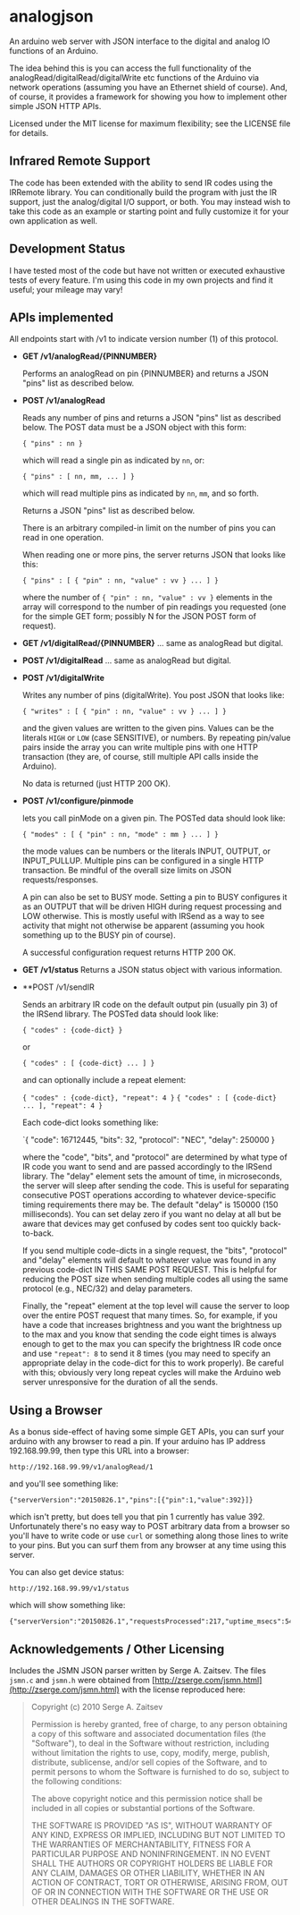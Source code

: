 # analogjson

An arduino web server with JSON interface to the digital and analog IO functions of an Arduino.

The idea behind this is you can access the full functionality of the analogRead/digitalRead/digitalWrite etc functions of the Arduino via network operations (assuming you have an Ethernet shield of course). And, of course, it provides a framework for showing you how to implement other simple JSON HTTP APIs.

Licensed under the MIT license for maximum flexibility; see the LICENSE file for details.

## Infrared Remote Support

The code has been extended with the ability to send IR codes using the IRRemote library. You can conditionally build the program with just the IR support, just the analog/digital I/O support, or both. You may instead wish to take this code as an example or starting point and fully customize it for your own application as well.

## Development Status
I have tested most of the code but have not written or executed exhaustive tests of every feature. I'm using this code in my own projects and find it useful; your mileage may vary!

## APIs implemented

All endpoints start with /v1 to indicate version number (1) of this protocol.

* **GET /v1/analogRead/{PINNUMBER}**

    Performs an analogRead on pin {PINNUMBER} and returns a JSON "pins" list as described below.

* **POST /v1/analogRead**

    Reads any number of pins and returns a JSON "pins" list as described below. The POST data must be a JSON object with this form:

    `{ "pins" : nn }`

    which will read a single pin as indicated by `nn`, or:

    `{ "pins" : [ nn, mm, ... ] }`

    which will read multiple pins as indicated by `nn`, `mm`, and so forth.

    Returns a JSON "pins" list as described below.

    There is an arbitrary compiled-in limit on the number of pins you can read in one operation.

    When reading one or more pins, the server returns JSON that looks like this:

    `{ "pins" : [ { "pin" : nn, "value" : vv } ... ] }`

    where the number of `{ "pin" : nn, "value" : vv }` elements in the array will correspond to the number of pin readings you requested (one for the simple GET form; possibly N for the JSON POST form of request).


* **GET /v1/digitalRead/{PINNUMBER}** ... same as analogRead but digital.

* **POST /v1/digitalRead** ... same as analogRead but digital.

* **POST /v1/digitalWrite**

    Writes any number of pins (digitalWrite). You post JSON that looks like:

    `{ "writes" : [ { "pin" : nn, "value" : vv } ... ] }`

    and the given values are written to the given pins. Values can be the literals `HIGH` or `LOW` (case SENSITIVE), or numbers. By repeating pin/value pairs inside the array you can write multiple pins with one HTTP transaction (they are, of course, still multiple API calls inside the Arduino).

    No data is returned (just HTTP 200 OK).

* **POST /v1/configure/pinmode**

    lets you call pinMode on a given pin. The POSTed data should look like:

    `{ "modes" : [ { "pin" : nn, "mode" : mm } ... ] }`

    the mode values can be numbers or the literals INPUT, OUTPUT, or INPUT_PULLUP. Multiple pins can be configured in a single HTTP transaction. Be mindful of the overall size limits on JSON requests/responses.

    A pin can also be set to BUSY mode. Setting a pin to BUSY configures it as an OUTPUT that will be driven HIGH during request processing and LOW otherwise. This is mostly useful with IRSend as a way to see activity that might not otherwise be apparent (assuming you hook something up to the BUSY pin of course).

    A successful configuration request returns HTTP 200 OK.

* **GET /v1/status** Returns a JSON status object with various information.

* **POST /v1/sendIR

    Sends an arbitrary IR code on the default output pin (usually pin 3) of the IRSend library. The POSTed data should look like:

    `{ "codes" : {code-dict} }`

    or

    `{ "codes" : [ {code-dict} ... ] }`

    and can optionally include a repeat element:

    `{ "codes" : {code-dict}, "repeat": 4 }`
    `{ "codes" : [ {code-dict} ... ], "repeat": 4 }`


    Each code-dict looks something like:

     `{ "code": 16712445, "bits": 32, "protocol": "NEC", "delay": 250000 }

    where the "code", "bits", and "protocol" are determined by what type of IR code you want to send and are passed accordingly to the IRSend library. The "delay" element sets the amount of time, in microseconds, the server will sleep after sending the code. This is useful for separating consecutive POST operations according to whatever device-specific timing requirements there may be. The default "delay" is 150000 (150 milliseconds). You can set delay zero if you want no delay at all but be aware that devices may get confused by codes sent too quickly back-to-back.

    If you send multiple code-dicts in a single request, the "bits", "protocol" and "delay" elements will default to whatever value was found in any previous code-dict IN THIS SAME POST REQUEST. This is helpful for reducing the POST size when sending multiple codes all using the same protocol (e.g., NEC/32) and delay parameters.

    Finally, the "repeat" element at the top level will cause the server to loop over the entire POST request that many times. So, for example, if you have a code that increases brightness and you want the brightness up to the max and you know that sending the code eight times is always enough to get to the max you can specify the brightness IR code once and use `"repeat": 8` to send it 8 times (you may need to specify an appropriate delay in the code-dict for this to work properly). Be careful with this; obviously very long repeat cycles will make the Arduino web server unresponsive for the duration of all the sends.

## Using a Browser

As a bonus side-effect of having some simple GET APIs, you can surf your arduino with any browser to read a pin. If your arduino has IP address 192.168.99.99, then type this URL into a browser:

    http://192.168.99.99/v1/analogRead/1

and you'll see something like:

    {"serverVersion":"20150826.1","pins":[{"pin":1,"value":392}]}

which isn't pretty, but does tell you that pin 1 currently has value 392. Unfortunately there's no easy way to POST arbitrary data from a browser so you'll have to write code or use `curl` or something along those lines to write to your pins. But you can surf them from any browser at any time using this server.

You can also get device status:

    http://192.168.99.99/v1/status

which will show something like:

    {"serverVersion":"20150826.1","requestsProcessed":217,"uptime_msecs":54001313}

## Acknowledgements / Other Licensing

Includes the JSMN JSON parser written by Serge A. Zaitsev. The files `jsmn.c` and `jsmn.h` were obtained from [http://zserge.com/jsmn.html](http://zserge.com/jsmn.html) with the license reproduced here:


>Copyright (c) 2010 Serge A. Zaitsev
>
>Permission is hereby granted, free of charge, to any person obtaining a copy
>of this software and associated documentation files (the "Software"), to deal
>in the Software without restriction, including without limitation the rights
>to use, copy, modify, merge, publish, distribute, sublicense, and/or sell
>copies of the Software, and to permit persons to whom the Software is
>furnished to do so, subject to the following conditions:
>
>The above copyright notice and this permission notice shall be included in
>all copies or substantial portions of the Software.
>
>THE SOFTWARE IS PROVIDED "AS IS", WITHOUT WARRANTY OF ANY KIND, EXPRESS OR
>IMPLIED, INCLUDING BUT NOT LIMITED TO THE WARRANTIES OF MERCHANTABILITY,
>FITNESS FOR A PARTICULAR PURPOSE AND NONINFRINGEMENT. IN NO EVENT SHALL THE
>AUTHORS OR COPYRIGHT HOLDERS BE LIABLE FOR ANY CLAIM, DAMAGES OR OTHER
>LIABILITY, WHETHER IN AN ACTION OF CONTRACT, TORT OR OTHERWISE, ARISING FROM,
>OUT OF OR IN CONNECTION WITH THE SOFTWARE OR THE USE OR OTHER DEALINGS IN
>THE SOFTWARE.
>

